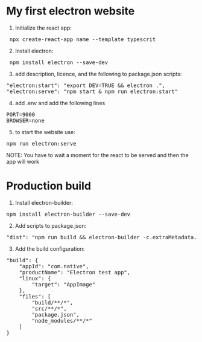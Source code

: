 # My first electron website

1. Initialize the react app:

<pre> npx create-react-app name --template typescrit </pre>

2. Install electron:

<pre> npm install electron --save-dev </pre>

3. add description, licence, and the following to package.json scripts:

<pre>
"electron:start": "export DEV=TRUE && electron .",
"electron:serve": "npm start & npm run electron:start"
</pre>

4. add .env and add the following lines

<pre>
PORT=9000
BROWSER=none
</pre>

5. to start the website use:

<pre>npm run electron:serve</pre>

NOTE: You have to wait a moment for the react to be served and then the app will work


# Production build
1. Install electron-builder:

<pre>npm install electron-builder --save-dev</pre>

2. Add scripts to package.json:

<pre>"dist": "npm run build && electron-builder -c.extraMetadata.main=src/main/main.js"</pre>

3. Add the build configuration:

<pre>
"build": {
    "appId": "com.native",
    "productName": "Electron test app",
    "linux": {
        "target": "AppImage"
    },
    "files": [
        "build/**/*",
        "src/**/*",
        "package.json",
        "node_modules/**/*"
    ]
}
</pre>
